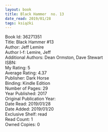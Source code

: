 ```yaml
---
layout: book
title: Black Hammer  no. 13
date_read: 2019/01/28
tags: książki
---
```


Book Id: 36271351<br />
Title: Black Hammer #13<br />
Author: Jeff Lemire<br />
Author l-f: Lemire, Jeff<br />
Additional Authors: Dean Ormston, Dave    Stewart<br />
ISBN: <br />
My Rating: 5<br />
Average Rating: 4.37<br />
Publisher: Dark Horse<br />
Binding: Kindle Edition<br />
Number of Pages: 29<br />
Year Published: 2017<br />
Original Publication Year: <br />
Date Read: 2019/01/28<br />
Date Added: 2019/01/20<br />
Exclusive Shelf: read<br />
Read Count: 1<br />
Owned Copies: 0<br />


